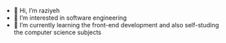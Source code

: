 - 👋 Hi, I’m raziyeh
- 👀 I’m interested in software engineering
- 🌱 I’m currently learning the front-end development and also self-studing the computer science subjects
<!-- - 💞️ I’m looking to collaborate on  -->
<!-- - 📫 How to reach me ... -->

<!---
raaziyeh/raaziyeh is a ✨ special ✨ repository because its `README.md` (this file) appears on your GitHub profile.
You can click the Preview link to take a look at your changes.
--->
